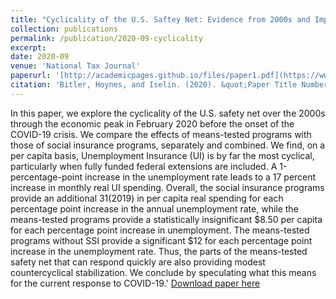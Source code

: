 ```yaml
---
title: "Cyclicality of the U.S. Saftey Net: Evidence from 2000s and Implications for the COVID-19 Crisis"
collection: publications
permalink: /publication/2020-09-cyclicality
excerpt: 
date: 2020-09
venue: 'National Tax Journal'
paperurl: '[http://academicpages.github.io/files/paper1.pdf](https://www.journals.uchicago.edu/doi/10.17310/ntj.2020.3.06)'
citation: 'Bitler, Hoynes, and Iselin. (2020). &quot;Paper Title Number 1.&quot; <i>Journal 1</i>. 1(1).'
---
```

In this paper, we explore the cyclicality of the U.S. safety net over the 2000s through the economic peak in February 2020 before the onset of the COVID-19 crisis. We compare the effects of means-tested programs with those of social insurance programs, separately and combined. We find, on a per capita basis, Unemployment Insurance (UI) is by far the most cyclical, particularly when fully funded federal extensions are included. A 1-percentage-point increase in the unemployment rate leads to a 17 percent increase in monthly real UI spending. Overall, the social insurance programs provide an additional $31 (2019$) in per capita real spending for each percentage point increase in the annual unemployment rate, while the means-tested programs provide a statistically insignificant $8.50 per capita for each percentage point increase in unemployment. The means-tested programs without SSI provide a significant $12 for each percentage point increase in the unemployment rate. Thus, the parts of the means-tested safety net that can respond quickly are also providing modest countercyclical stabilization. We conclude by speculating what this means for the current response to COVID-19.'
[Download paper here](http://academicpages.github.io/files/paper1.pdf)

